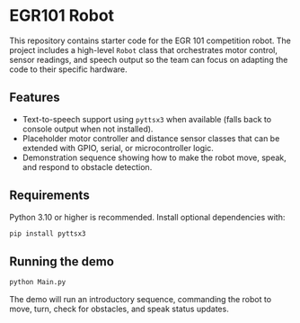 # EGR101 Robot

This repository contains starter code for the EGR 101 competition robot. The
project includes a high-level `Robot` class that orchestrates motor control,
sensor readings, and speech output so the team can focus on adapting the code
to their specific hardware.

## Features

- Text-to-speech support using `pyttsx3` when available (falls back to console
  output when not installed).
- Placeholder motor controller and distance sensor classes that can be
  extended with GPIO, serial, or microcontroller logic.
- Demonstration sequence showing how to make the robot move, speak, and respond
  to obstacle detection.

## Requirements

Python 3.10 or higher is recommended. Install optional dependencies with:

```bash
pip install pyttsx3
```

## Running the demo

```bash
python Main.py
```

The demo will run an introductory sequence, commanding the robot to move,
turn, check for obstacles, and speak status updates.
